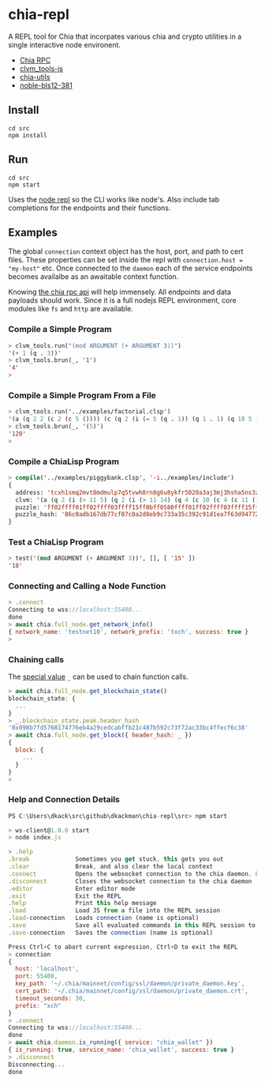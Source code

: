 # chia-repl

A REPL tool for Chia that incorpates various chia and crypto utilities in a single interactive node environent.

- [Chia RPC](https://dkackman.github.io/chia-api/)
- [clvm_tools-js](https://github.com/Chia-Mine/clvm_tools-js)
- [chia-utils](https://github.com/CMEONE/chia-utils)
- [noble-bls12-381](https://github.com/paulmillr/noble-bls12-381)

## Install

```shell
cd src
npm install
```

## Run

```shell
cd src
npm start
```

Uses the [node repl](https://nodejs.org/api/repl.html) so the CLI works like node's. Also include tab completions for the endpoints and their functions.

## Examples

The global `connection` context object has the host, port, and path to cert files. These properties can be set inside the repl with `connection.host = "my-host"` etc.
Once connected to the `daemon` each of the service endpoints becomes availalbe as an awaitable context function.

Knowing [the chia rpc api](https://dkackman.github.io/chia-api/) will help immensely. All endpoints and data payloads should work. Since it is a full nodejs REPL environment, core modules like `fs` and `http` are available.

### Compile a Simple Program

```lisp
> clvm_tools.run("(mod ARGUMENT (+ ARGUMENT 3))")
'(+ 1 (q . 3))'
> clvm_tools.brun(_, '1')
'4'
>
```

### Compile a Simple Program From a File

```lisp
> clvm_tools.run('../examples/factorial.clsp')
'(a (q 2 2 (c 2 (c 5 ()))) (c (q 2 (i (= 5 (q . 1)) (q 1 . 1) (q 18 5 (a 2 (c 2 (c (- 5 (q . 1)) ()))))) 1) 1))'
> clvm_tools.brun(_, '(5)')
'120'
>
```

### Compile a ChiaLisp Program

```lisp
> compile('../examples/piggybank.clsp', '-i../examples/include')
{
  address: 'tcxh1smq2mvt8mdmulp7q5tvwh8rn8g6u8ykfr5020a3aj3mj3hsha5ns3zea78',
  clvm: '(a (q 2 (i (> 11 5) (q 2 (i (> 11 14) (q 4 (c 10 (c 4 (c 11 ()))) (c (c 10 (c 23 (q ()))) ())) (q 4 (c 10 (c 23 (c 11 ()))) ())) 1) (q 8)) 1) (c (q 0xcafef00d 51 . 500) 1))', 
  puzzle: 'ff02ffff01ff02ffff03ffff15ff0bff0580ffff01ff02ffff03ffff15ff0bff0e80ffff01ff04ffff04ff0affff04ff04ffff04ff0bff80808080ffff04ffff04ff0affff04ff17ffff01ff80808080ff808080ffff01ff04ffff04ff0affff04ff17ffff04ff0bff80808080ff808080ff0180ffff01ff088080ff0180ffff04ffff01ff84cafef00dff338201f4ff018080',
  puzzle_hash: '86c0adb167db77cf87c0a2d8eb9c733a35c392c91d1ea7f63d947728de17ed27'
}
```

### Test a ChiaLisp Program

```lisp
> test('(mod ARGUMENT (+ ARGUMENT 3))', [], [ '15' ])
'18'
```

### Connecting and Calling a Node Function

```javascript
> .connect
Connecting to wss://localhost:55400...
done
> await chia.full_node.get_network_info()
{ network_name: 'testnet10', network_prefix: 'txch', success: true }
>
```

### Chaining calls

The [special value](https://nodejs.org/api/repl.html#assignment-of-the-_-underscore-variable) `_` can be used to chain function calls.

```javascript
> await chia.full_node.get_blockchain_state()
blockchain_state: {
  ...
}
> _.blockchain_state.peak.header_hash
'0x098b7fd5768174776eb4a29cedcabffb21c487b592c73f72ac33bc4ffecf6c38'
> await chia.full_node.get_block({ header_hash: _ })
{
  block: {
    ...
  }
}
>
```

### Help and Connection Details

```javascript
PS C:\Users\dkack\src\github\dkackman\chia-repl\src> npm start

> ws-client@1.0.0 start
> node index.js

> .help
.break             Sometimes you get stuck, this gets you out
.clear             Break, and also clear the local context
.connect           Opens the websocket connection to the chia daemon. Enables these awaitable functions: crawler, daemon, farmer, full_node, harvester, wallet
.disconnect        Closes the websocket connection to the chia daemon
.editor            Enter editor mode
.exit              Exit the REPL
.help              Print this help message
.load              Load JS from a file into the REPL session
.load-connection   Loads connection (name is optional)
.save              Save all evaluated commands in this REPL session to a file
.save-connection   Saves the connection (name is optional)

Press Ctrl+C to abort current expression, Ctrl+D to exit the REPL
> connection
{
  host: 'localhost',
  port: 55400,
  key_path: '~/.chia/mainnet/config/ssl/daemon/private_daemon.key',
  cert_path: '~/.chia/mainnet/config/ssl/daemon/private_daemon.crt',
  timeout_seconds: 30,
  prefix: "xch"
}
> .connect
Connecting to wss://localhost:55400...
done
> await chia.daemon.is_running({ service: "chia_wallet" })
{ is_running: true, service_name: 'chia_wallet', success: true }
> .disconnect
Disconnecting...
done
```
